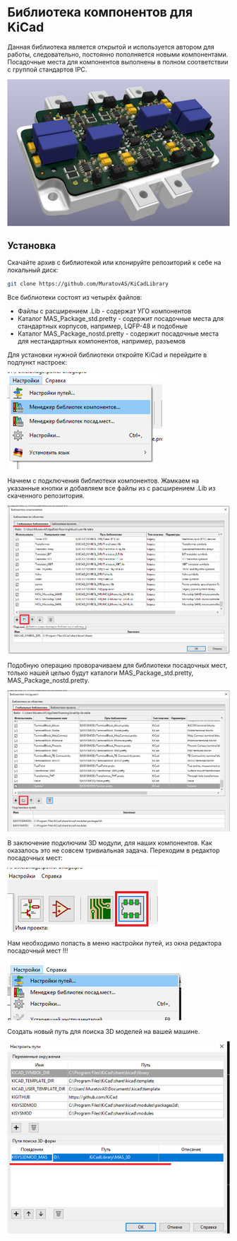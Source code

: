 # Библиотека компонентов для KiCad
Данная библиотека является открытой и используется автором для работы, следовательно, постоянно пополняется новыми компонентами. Посадочные места для компонентов выполнены в полном соответствии с группой стандартов IPC. 

![image-20200408121708795](.\image-20200408121708795.png)

## Установка

Скачайте архив с библиотекой или клонируйте репозиторий к себе на локальный диск:

~~~ bash
git clone https://github.com/MuratovAS/KiCadLibrary
~~~

Все библиотеки состоят из четырёх файлов:

- Файлы с расширением .Lib - содержат УГО компонентов
- Каталог MAS_Package_std.pretty - содержит посадочные места для стандартных корпусов, например, LQFP-48 и подобные
- Каталог MAS_Package_nostd.pretty - содержит посадочные места для нестандартных компонентов, например, разъемов

Для установки нужной библиотеки откройте KiCad и перейдите в подпункт настроек:

![image-20200408113336852](.\image-20200408113336852.png)

Начнем с подключения библиотеки компонентов. Жамкаем на указанные кнопки и добавляем все файлы из с расширением .Lib из скаченного репозитория.

![image-20200408113627903](.\image-20200408113627903.png)

Подобную операцию проворачиваем для библиотеки посадочных мест, только нашей целью будут каталоги  MAS_Package_std.pretty, MAS_Package_nostd.pretty.

![image-20200408114157799](.\image-20200408114157799.png)

В заключение подключим 3D модули, для наших компонентов. Как оказалось это не совсем тривиальная задача. Переходим в редактор посадочных мест:

![image-20200408115755801](.\image-20200408115755801.png)

Нам необходимо попасть в меню настройки путей, из окна редактора посадочный мест !!!

![image-20200408120035043](.\image-20200408120035043.png)

Создать новый путь для поиска 3D моделей на вашей машине.

![image-20200408120332398](.\image-20200408120332398.png)